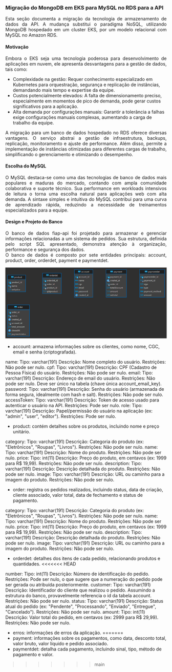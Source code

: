 ### Migração do MongoDB em EKS para MySQL no RDS para a API

<div style="text-align: justify">Esta seção documenta a migração da tecnologia de armazenamento de dados da API. A mudança substitui o paradigma NoSQL, utilizando MongoDB hospedado em um cluster EKS, por um modelo relacional com MySQL no Amazon RDS.</div>

#### Motivação
<div style="text-align: justify">Embora o EKS seja uma tecnologia poderosa para desenvolvimento de aplicações em nuvem, ele apresenta desvantagens para a gestão de dados, tais como:</div>

* Complexidade na gestão: Requer conhecimento especializado em Kubernetes para orquestração, segurança e replicação de instâncias, demandando mais tempo e expertise da equipe.
* Custos potencialmente elevados: A falta de dimensionamento preciso, especialmente em momentos de pico de demanda, pode gerar custos significativos para a aplicação.
* Alta demanda por configurações manuais: Garantir a tolerância a falhas exige configurações manuais complexas, aumentando a carga de trabalho da equipe.

<div style="text-align: justify">A migração para um banco de dados hospedado no RDS oferece diversas vantagens. O serviço abstrai a gestão de infraestrutura, backups, replicação, monitoramento e ajuste de performance. Além disso, permite a implementação de instâncias otimizadas para diferentes cargas de trabalho, simplificando o gerenciamento e otimizando o desempenho.</div>

#### Escolha do MySQL

<div style="text-align: justify">O MySQL destaca-se como uma das tecnologias de banco de dados mais populares e maduras do mercado, contando com ampla comunidade colaborativa e suporte técnico. Sua performance em workloads intensivos de leitura o torna uma escolha natural para aplicações web com alta demanda.
A sintaxe simples e intuitiva do MySQL contribui para uma curva de aprendizado rápida, reduzindo a necessidade de treinamentos especializados para a equipe.</div>

#### Design e Projeto do Banco

<div style="text-align: justify">O banco de dados fiap-api foi projetado para armazenar e gerenciar informações relacionadas a um sistema de pedidos. Sua estrutura, definida pelo script SQL apresentado, demonstra atenção à organização, performance e segurança dos dados.</div>

<div style="text-align: justify">O banco de dados é composto por sete entidades principais: account, product, order, orderdet, payment e paymentdet.</div>

<p align="center">
  <img src="./public/fiap-api-db-er.png" alt="Diagrama ER do Banco de dados">
</p>

* account: armazena informações sobre os clientes, como nome, CGC, email e senha (criptografada).

name:
Tipo: varchar(191)
Descrição: Nome completo do usuário.
Restrições: Não pode ser nulo.
cpf:
Tipo: varchar(191)
Descrição: CPF (Cadastro de Pessoa Física) do usuário.
Restrições: Não pode ser nulo.
email:
Tipo: varchar(191)
Descrição: Endereço de email do usuário.
Restrições: Não pode ser nulo. Deve ser único na tabela (chave única account_email_key).
password:
Tipo: varchar(191)
Descrição: Senha do usuário (armazenada de forma segura, idealmente com hash e salt).
Restrições: Não pode ser nulo.
accessToken:
Tipo: varchar(191)
Descrição: Token de acesso usado para autenticar o usuário na API.
Restrições: Pode ser nulo.
role:
Tipo: varchar(191)
Descrição: Papel/permissão do usuário na aplicação (ex: "admin", "user", "editor").
Restrições: Pode ser nulo.

* product: contém detalhes sobre os produtos, incluindo nome e preço unitário.

category:
Tipo: varchar(191)
Descrição: Categoria do produto (ex: "Eletrônicos", "Roupas", "Livros").
Restrições: Não pode ser nulo.
name:
Tipo: varchar(191)
Descrição: Nome do produto.
Restrições: Não pode ser nulo.
price:
Tipo: int(11)
Descrição: Preço do produto, em centavos (ex: 1999 para R$ 19,99).
Restrições: Não pode ser nulo.
description:
Tipo: varchar(191)
Descrição: Descrição detalhada do produto.
Restrições: Não pode ser nulo.
image:
Tipo: varchar(191)
Descrição: URL ou caminho para a imagem do produto.
Restrições: Não pode ser nulo.

* order: registra os pedidos realizados, incluindo status, data de criação, cliente associado, valor total, data de fechamento e status de pagamento.

category:
Tipo: varchar(191)
Descrição: Categoria do produto (ex: "Eletrônicos", "Roupas", "Livros").
Restrições: Não pode ser nulo.
name:
Tipo: varchar(191)
Descrição: Nome do produto.
Restrições: Não pode ser nulo.
price:
Tipo: int(11)
Descrição: Preço do produto, em centavos (ex: 1999 para R$ 19,99).
Restrições: Não pode ser nulo.
description:
Tipo: varchar(191)
Descrição: Descrição detalhada do produto.
Restrições: Não pode ser nulo.
image:
Tipo: varchar(191)
Descrição: URL ou caminho para a imagem do produto.
Restrições: Não pode ser nulo.

* orderdet: detalhes dos itens de cada pedido, relacionando produtos e quantidades.
<<<<<<< HEAD

number:
Tipo: int(11)
Descrição: Número de identificação do pedido.
Restrições: Pode ser nulo, o que sugere que a numeração do pedido pode ser gerada ou atribuída posteriormente.
customer:
Tipo: varchar(191)
Descrição: Identificador do cliente que realizou o pedido. Assumindo a estrutura do banco, provavelmente referencia o id da tabela account.
Restrições: Não pode ser nulo.
status:
Tipo: varchar(191)
Descrição: Status atual do pedido (ex: "Pendente", "Processando", "Enviado", "Entregue", "Cancelado").
Restrições: Não pode ser nulo.
amount:
Tipo: int(11)
Descrição: Valor total do pedido, em centavos (ex: 2999 para R$ 29,99).
Restrições: Não pode ser nulo.

* erros: informações de erros da aplicação.
=======
* payment: informações sobre os pagamentos, como data, desconto total, valor bruto, valor líquido e pedido associado.
* paymentdet: detalha cada pagamento, incluindo sinal, tipo, método de pagamento e valor.
>>>>>>> main
